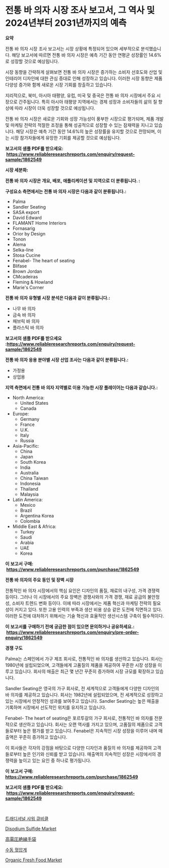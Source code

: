 <p><h1>전통 바 의자 시장 조사 보고서, 그 역사 및 2024년부터 2031년까지의 예측</h1></p><p><strong>요약</strong></p>
<p><p>전통 바 의자 시장 조사 보고서는 시장 상황에 특정되어 있으며 세부적으로 분석했습니다. 해당 보고서에 따르면 전통 바 의자 시장은 예측 기간 동안 연평균 성장률인 14.6%로 성장할 것으로 예상됩니다.</p><p>시장 동향을 간략하게 살펴보면 전통 바 의자 시장은 증가하는 소비자 선호도와 산업 및 인테리어 디자인에 대한 관심 증대로 인해 성장하고 있습니다. 이러한 시장 동향은 제품 다양성 증가와 함께 새로운 시장 기회를 창출하고 있습니다.</p><p>지리적으로, 북미, 아시아 태평양, 유럽, 미국 및 중국은 전통 바 의자 시장에서 주요 시장으로 간주됩니다. 특히 아시아 태평양 지역에서는 경제 성장과 소비자들의 삶의 질 향상에 따라 시장이 더욱 성장할 것으로 예상됩니다.</p><p>전통 바 의자 시장은 새로운 기회와 성장 가능성이 풍부한 시장으로 평가되며, 제품 개발 및 마케팅 전략의 적절한 조정을 통해 성공적으로 성장할 수 있는 잠재력을 지니고 있습니다. 해당 시장은 예측 기간 동안 14.6%의 높은 성장률을 유지할 것으로 전망되며, 이는 시장 참가자들에게 유망한 기회를 제공할 것으로 예상됩니다.</p></p>
<p><strong>보고서의 샘플 PDF를 받으세요: &nbsp;<a href="https://www.reliableresearchreports.com/enquiry/request-sample/1862549">https://www.reliableresearchreports.com/enquiry/request-sample/1862549</a></strong></p>
<p><strong>시장 세분화:</strong></p>
<p><strong> 전통 바 의자 시장은 개요, 배포, 애플리케이션 및 지역으로 더 분류됩니다. :</strong></p>
<p><strong>구성요소 측면에서는 전통 바 의자 시장은 다음과 같이 분류됩니다.:</strong></p>
<p><ul><li>Palma</li><li>Sandler Seating</li><li>SASA export</li><li>David Edward</li><li>FLAMANT Home Interiors</li><li>Fornasarig</li><li>Orior by Design</li><li>Tonon</li><li>Alema</li><li>Selka-line</li><li>Stosa Cucine</li><li>Fenabel- The heart of seating</li><li>Blifase</li><li>Brown Jordan</li><li>CMcadeiras</li><li>Fleming & Howland</li><li>Marie's Corner</li></ul></p>
<p><strong> 전통 바 의자 유형별 시장 분석은 다음과 같이 분류됩니다.:</strong></p>
<p><ul><li>나무 바 의자</li><li>금속 바 의자</li><li>패브릭 바 의자</li><li>플라스틱 바 의자</li></ul></p>
<p><strong>보고서의 샘플 PDF를 받으세요 :<a href="https://www.reliableresearchreports.com/enquiry/request-sample/1862549">https://www.reliableresearchreports.com/enquiry/request-sample/1862549</a></strong></p>
<p><strong> 전통 바 의자 응용 분야별 시장 산업 조사는 다음과 같이 분류됩니다.:</strong></p>
<p><ul><li>가정용</li><li>상업용</li></ul></p>
<p><strong>지역 측면에서 전통 바 의자 지역별로 이용 가능한 시장 플레이어는 다음과 같습니다.:</strong></p>
<p><ul>
    <li>
        North America:
        <ul>
            <li>United States</li>
            <li>Canada</li>
        </ul>
    </li>
    <li>
        Europe:
        <ul>
            <li>Germany</li>
            <li>France</li>
            <li>U.K.</li>
            <li>Italy</li>
            <li>Russia</li>
        </ul>
    </li>
    <li>
        Asia-Pacific:
        <ul>
            <li>China</li>
            <li>Japan</li>
            <li>South Korea</li>
            <li>India</li>
            <li>Australia</li>
            <li>China Taiwan</li>
            <li>Indonesia</li>
            <li>Thailand</li>
            <li>Malaysia</li>
        </ul>
    </li>
    <li>
        Latin America:
        <ul>
            <li>Mexico</li>
            <li>Brazil</li>
            <li>Argentina Korea</li>
            <li>Colombia</li>
        </ul>
    </li>
    <li>
        Middle East & Africa:
        <ul>
            <li>Turkey</li>
            <li>Saudi</li>
            <li>Arabia</li>
            <li>UAE</li>
            <li>Korea</li>
        </ul>
    </li>
    </ul></p>
<p><strong>이 보고서 구매: &nbsp;<a href="https://www.reliableresearchreports.com/purchase/1862549">https://www.reliableresearchreports.com/purchase/1862549</a></strong></p>
<p><strong>전통 바 의자의 주요 동인 및 장벽 시장</strong></p>
<p><p>전통적인 바 의자 시장에서의 핵심 요인은 디자인의 품질, 재료의 내구성, 가격 경쟁력 등이다. 그러나 이 시장에서의 주요 장벽은 경쟁사와의 가격 경쟁, 재료 공급의 불안정성, 소비자 트렌드 변화 등이다. 이에 따라 시장에서는 제품 혁신과 마케팅 전략의 필요성이 커지고 있다. 또한 고용 인력의 부족과 생산 비용 상승 같은 도전에 직면하고 있다. 이러한 도전에 대처하기 위해서는 기술 혁신과 효율적인 생산시스템 구축이 필수적이다.</p></p>
<p><strong>이 보고서를 구매하기 전에 궁금한 점이 있으면 문의하거나 공유하세요.: &nbsp;<a href="https://www.reliableresearchreports.com/enquiry/pre-order-enquiry/1862549">https://www.reliableresearchreports.com/enquiry/pre-order-enquiry/1862549</a></strong></p>
<p><strong>경쟁 구도</strong></p>
<p><p>Palma는 스페인에서 가구 제조 회사로, 전통적인 바 의자를 생산하고 있습니다. 회사는 1980년에 설립되었으며, 고객들에게 고품질의 제품을 제공하여 꾸준한 시장 성장을 이루고 있습니다. 회사의 매출은 최근 몇 년간 꾸준히 증가하여 시장 규모를 확장하고 있습니다.</p><p>Sandler Seating은 영국의 가구 회사로, 전 세계적으로 고객들에게 다양한 디자인의 바 의자를 제공하고 있습니다. 회사는 1982년에 설립되었으며, 전 세계적으로 성장하고 있는 시장에서 안정적인 성과를 보여주고 있습니다. Sandler Seating는 높은 매출을 기록하며 시장에서 선도적인 위치를 유지하고 있습니다.</p><p>Fenabel- The heart of seating은 포르투갈의 가구 회사로, 전통적인 바 의자를 전문적으로 생산하고 있습니다. 회사는 오랜 역사를 가지고 있으며, 고품질의 제품으로 고객들로부터 높은 평가를 받고 있습니다. Fenabel은 지속적인 시장 성장을 이루어 내며 매출액은 꾸준히 증가하고 있습니다.</p><p>이 회사들은 각자의 강점을 바탕으로 다양한 디자인과 품질의 바 의자를 제공하여 고객들로부터 높은 인기와 신뢰를 받고 있습니다. 매출액의 지속적인 성장은 시장에서의 경쟁력을 높이고 있는 요인 중 하나로 평가됩니다.</p></p>
<p><strong>이 보고서 구매: &nbsp; <a href="https://www.reliableresearchreports.com/purchase/1862549">https://www.reliableresearchreports.com/purchase/1862549</a></strong></p>
<p><strong>보고서의 샘플 PDF를 받으세요: &nbsp;<a href="https://www.reliableresearchreports.com/enquiry/request-sample/1862549">https://www.reliableresearchreports.com/enquiry/request-sample/1862549</a></strong><strong></strong></p>
<p>&nbsp;</p>
<p><p><a href="https://github.com/vs10l4sfg5c/Market-Research-Report-List-1/blob/main/6471944191933.md">트래디셔널 샤워 큐비클</a></p><p><a href="https://github.com/bmorecock/Market-Research-Report-List-2/blob/main/disodium-sulfide-market.md">Disodium Sulfide Market</a></p><p><a href="https://medium.com/@briaabshire64/%E9%AB%98%E9%9B%BB%E5%9C%A7%E7%B5%B6%E7%B8%81%E6%89%8B%E8%A2%8B%E3%81%AE%E5%B8%82%E5%A0%B4%E8%AA%BF%E6%9F%BB%E5%A0%B1%E5%91%8A%E6%9B%B8-%E3%81%9D%E3%81%AE%E6%AD%B4%E5%8F%B2%E3%81%A82031%E5%B9%B4%E3%81%BE%E3%81%A7%E3%81%AE%E4%BA%88%E6%B8%AC-7ec955fe71ad">高電圧絶縁手袋</a></p><p><a href="https://github.com/crfsywufhm81415/Market-Research-Report-List-1/blob/main/3432158191932.md">수동 혈압계</a></p><p><a href="https://view.publitas.com/reportprime-1/organic-fresh-food-market-research-report-forecasted-for-period-from-2024-2031-by-market-type-market-application-and-region/">Organic Fresh Food Market</a></p></p>